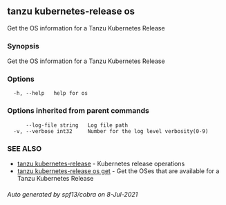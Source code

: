 ## tanzu kubernetes-release os

Get the OS information for a Tanzu Kubernetes Release

### Synopsis

Get the OS information for a Tanzu Kubernetes Release

### Options

```
  -h, --help   help for os
```

### Options inherited from parent commands

```
      --log-file string   Log file path
  -v, --verbose int32     Number for the log level verbosity(0-9)
```

### SEE ALSO

* [tanzu kubernetes-release](tanzu_kubernetes-release.md)	 - Kubernetes release operations
* [tanzu kubernetes-release os get](tanzu_kubernetes-release_os_get.md)	 - Get the OSes that are available for a Tanzu Kubernetes Release

###### Auto generated by spf13/cobra on 8-Jul-2021
